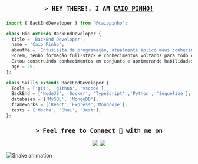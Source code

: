 
<h3 align="center">
        <samp>&gt; HEY THERE!, I AM
                <b><a target="_blank" href="https://www.linkedin.com/in/caio-pinho-a3959b238/">CAIO PINHO! </a></b>
        </samp>
</h3>

###
```js
import { BackEndDeveloper } from '@caiopinho';

class Bio extends BackEndDeveloper {
  title = 'BackEnd Developer';
  name = 'Caio Pinho';
  aboutMe = 'Entusiasta da programação, atualmente aplico meus conhecimentos de forma prática em projetos de back-end.
  Porém, tenho formação full-stack e conhecimentos voltados para todo o processo.
  Estou construindo conhecimentos em conjunto e aprimorando habilidades de softskills e hardskills.';
  age = 20;
};

class Skills extends BackEndDeveloper {
  Tools = ['git', 'github', 'vscode'];
  BackEnd = ['NodeJS', 'Docker', 'TypeScript' ,'Python', 'Sequelize'];
  databases = ['MySQL', 'MongoDB'];
  frameworks = ['React','Express','Mongoose'];
  tests = ['Mocha', 'Shai', 'Jest'];
};
```
###

<h3 align="center"> <samp>&gt; Feel free to Connect 👥 with me on </spam></h3>
<div align="center">
<a target="_blank" href="https://www.linkedin.com/in/caio-pinho-a3959b238/"><img src="https://img.shields.io/badge/-LinkedIn-0077B5?style=for-the-badge&logo=Linkedin&logoColor=white"></img></a>
</a>
<a target="_blank" href="mailto:icandoit2026@gmail.com"><img src="https://img.shields.io/badge/-Gmail-D14836?style=for-the-badge&logo=Gmail&logoColor=white"></img></a>
</div>

 
  ![Snake animation](https://github.com/caiocrf/caiocrf/blob/output/github-contribution-grid-snake.svg)
  
 
